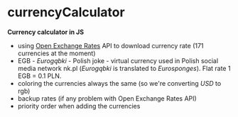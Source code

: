 # currencyCalculator
**Currency calculator in JS**

- using [Open Exchange Rates](https://openexchangerates.org/) API to download currency rate (171 currencies at the moment)
- EGB - *Eurogąbki* - Polish joke - virtual currency used in Polish social media network nk.pl (*Eurogąbki* is translated to *Eurosponges*). Flat rate 1 EGB = 0.1 PLN.
- coloring the currencies always the same (so we're converting *USD* to rgb)
- backup rates (if any problem with Open Exchange Rates API)
- priority order when adding the currencies
